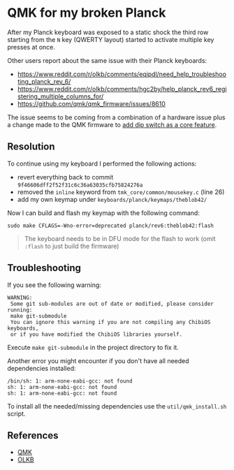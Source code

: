 # QMK for my broken Planck

After my Planck keyboard was exposed to a static shock the third row starting from the `N` key (QWERTY layout) started to activate multiple key presses at once.

Other users report about the same issue with their Planck keyboards:

- https://www.reddit.com/r/olkb/comments/eqjpdl/need_help_troubleshooting_planck_rev_6/
- https://www.reddit.com/r/olkb/comments/hgc2by/help_planck_rev6_registering_multiple_columns_for/
- https://github.com/qmk/qmk_firmware/issues/8610

The issue seems to be coming from a combination of a hardware issue plus a change made to the QMK firmware to [add dip switch as a core feature](https://github.com/qmk/qmk_firmware/pull/6140).

## Resolution

To continue using my keyboard I performed the following actions:

- revert everything back to commit `9f46606dff2f52f31c6c36a63035cfb75824276a`
- removed the `inline` keyword from `tmk_core/common/mousekey.c` (line 26)
- add my own keymap under `keyboards/planck/keymaps/theblob42/`

Now I can build and flash my keymap with the following command:

```shell
sudo make CFLAGS=-Wno-error=deprecated planck/rev6:theblob42:flash
```

> The keyboard needs to be in DFU mode for the flash to work (omit `:flash` to just build the firmware)

## Troubleshooting

If you see the following warning:

```text
WARNING:
 Some git sub-modules are out of date or modified, please consider running:
 make git-submodule
 You can ignore this warning if you are not compiling any ChibiOS keyboards,
 or if you have modified the ChibiOS libraries yourself.
```

Execute `make git-submodule` in the project directory to fix it.

Another error you might encounter if you don't have all needed dependencies installed:

```text
/bin/sh: 1: arm-none-eabi-gcc: not found
sh: 1: arm-none-eabi-gcc: not found
sh: 1: arm-none-eabi-gcc: not found
```

To install all the needed/missing dependencies use the `util/qmk_install.sh` script.

## References

- [QMK](https://github.com/qmk/qmk_firmware)
- [OLKB](https://olkb.com/)
